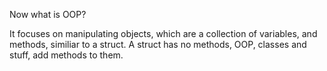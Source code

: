 Now what is OOP?

It focuses on manipulating objects,
which are a collection of variables, and methods,
similiar to a struct.
A struct has no methods, OOP, classes and stuff,
add methods to them.

